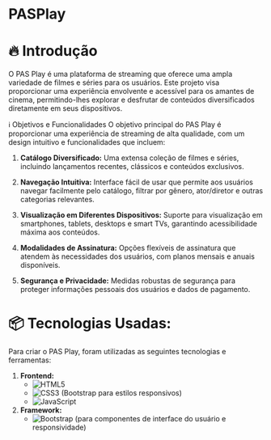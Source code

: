 # PASPlay

# 🔥 Introdução
O PAS Play é uma plataforma de streaming que oferece uma ampla variedade de filmes e séries para os usuários. Este projeto visa proporcionar uma experiência envolvente e acessível para os amantes de cinema, permitindo-lhes explorar e desfrutar de conteúdos diversificados diretamente em seus dispositivos.

ℹ️ Objetivos e Funcionalidades
O objetivo principal do PAS Play é proporcionar uma experiência de streaming de alta qualidade, com um design intuitivo e funcionalidades que incluem:

1. **Catálogo Diversificado:** Uma extensa coleção de filmes e séries, incluindo lançamentos recentes, clássicos e conteúdos exclusivos.

2. **Navegação Intuitiva:** Interface fácil de usar que permite aos usuários navegar facilmente pelo catálogo, filtrar por gênero, ator/diretor e outras categorias relevantes.

3. **Visualização em Diferentes Dispositivos:** Suporte para visualização em smartphones, tablets, desktops e smart TVs, garantindo acessibilidade máxima aos conteúdos.

4. **Modalidades de Assinatura:** Opções flexíveis de assinatura que atendem às necessidades dos usuários, com planos mensais e anuais disponíveis.
   
5. **Segurança e Privacidade:** Medidas robustas de segurança para proteger informações pessoais dos usuários e dados de pagamento.

# 📦 Tecnologias Usadas:

Para criar o PAS Play, foram utilizadas as seguintes tecnologias e ferramentas:

1. **Frontend:**
   - ![HTML5](https://img.shields.io/badge/html5-%23E34F26.svg?style=for-the-badge&logo=html5&logoColor=white)
   - ![CSS3](https://img.shields.io/badge/css3-%231572B6.svg?style=for-the-badge&logo=css3&logoColor=white) (Bootstrap para estilos responsivos)
   - ![JavaScript](https://img.shields.io/badge/javascript-%23323330.svg?style=for-the-badge&logo=javascript&logoColor=%23F7DF1E)
2. **Framework:**
   - ![Bootstrap](https://img.shields.io/badge/bootstrap-%238511FA.svg?style=for-the-badge&logo=bootstrap&logoColor=white) (para componentes de interface do usuário e responsividade)

